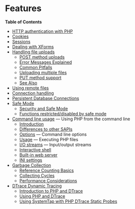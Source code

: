 Features
========

**Table of Contents**

-   [HTTP authentication with PHP](/features/http-auth.html)
-   [Cookies](/features/cookies.html)
-   [Sessions](/features/sessions.html)
-   [Dealing with XForms](/features/xforms.html)
-   [Handling file uploads](/features/file-upload.html)
    -   [POST method uploads](/features/file-upload/post-method.html)
    -   [Error Messages Explained](/features/file-upload/errors.html)
    -   [Common Pitfalls](/features/file-upload/common-pitfalls.html)
    -   [Uploading multiple files](/features/file-upload/multiple.html)
    -   [PUT method support](/features/file-upload/put-method.html)
    -   [See Also](/features/file-upload/errors/seealso.html)
-   [Using remote files](/features/remote-files.html)
-   [Connection handling](/features/connection-handling.html)
-   [Persistent Database
    Connections](/features/persistent-connections.html)
-   [Safe Mode](/features/safe-mode.html)
    -   [Security and Safe Mode](/ini/sect/safe-mode.html)
    -   [Functions restricted/disabled by safe
        mode](/features/safe-mode/functions.html)
-   [Command line usage](/features/commandline.html) — Using PHP from
    the command line
    -   [Introduction](/features/commandline/introduction.html)
    -   [Differences to other
        SAPIs](/features/commandline/differences.html)
    -   [Options](/features/commandline/options.html) — Command line
        options
    -   [Usage](/features/commandline/usage.html) — Executing PHP files
    -   [I/O streams](/features/commandline/io-streams.html) —
        Input/output streams
    -   [Interactive shell](/features/commandline/interactive.html)
    -   [Built-in web server](/features/commandline/webserver.html)
    -   [INI settings](/features/commandline/ini.html)
-   [Garbage Collection](/features/gc.html)
    -   [Reference Counting
        Basics](/features/gc/refcounting-basics.html)
    -   [Collecting Cycles](/features/gc/collecting-cycles.html)
    -   [Performance
        Considerations](/features/gc/performance-considerations.html)
-   [DTrace Dynamic Tracing](/features/dtrace.html)
    -   [Introduction to PHP and
        DTrace](/features/dtrace/introduction.html)
    -   [Using PHP and DTrace](/features/dtrace/dtrace.html)
    -   [Using SystemTap with PHP DTrace Static
        Probes](/features/dtrace/systemtap.html)
